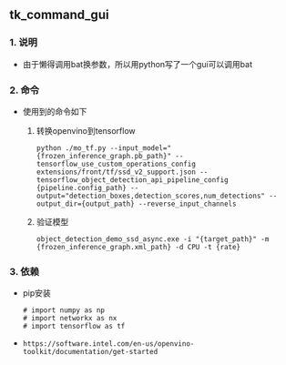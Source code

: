 ##  tk_command_gui

### 1. 说明
+ 由于懒得调用bat换参数，所以用python写了一个gui可以调用bat

### 2. 命令

+ 使用到的命令如下

  1. 转换openvino到tensorflow

     ```
     python ./mo_tf.py --input_model="{frozen_inference_graph.pb_path}" --tensorflow_use_custom_operations_config extensions/front/tf/ssd_v2_support.json --tensorflow_object_detection_api_pipeline_config {pipeline.config_path} --output="detection_boxes,detection_scores,num_detections" --output_dir={output_path} --reverse_input_channels
     ```

  2. 验证模型

     ```
     object_detection_demo_ssd_async.exe -i "{target_path}" -m {frozen_inference_graph.xml_path} -d CPU -t {rate}
     ```

### 3. 依赖

+ pip安装

  ```
  # import numpy as np
  # import networkx as nx
  # import tensorflow as tf
  ```

+ `https://software.intel.com/en-us/openvino-toolkit/documentation/get-started`

